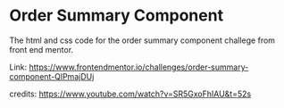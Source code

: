 # Order Summary Component

The html and css code for the order summary component challege from front end mentor.

Link: https://www.frontendmentor.io/challenges/order-summary-component-QlPmajDUj

credits: https://www.youtube.com/watch?v=SR5GxoFhIAU&t=52s
